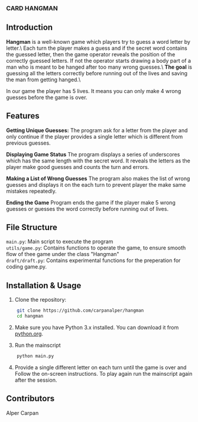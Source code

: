 ### CARD HANGMAN

## Introduction

**Hangman** is a well-known game which players try to guess a word letter by letter.\ 
Each turn the player makes a guess and if the secret word contains the guessed letter, then the game operator reveals the position of the correctly guessed letters. If not the operator starts drawing a body part of a man who is meant to be hanged after too many wrong guesses.\ 
**The goal** is guessing all the letters correctly before running out of the lives and saving the man from getting hanged.\

In our game the player has 5 lives. It means you can only make 4 wrong guesses before the game is over. 

## Features

**Getting Unique Guesses:** The program ask for a letter from the player and only continue if the player provides a single letter which is different from previous guesses. 

**Displaying Game Status** The program displays a series of underscores which has the same length with the secret word. It reveals the letters as the player make good guesses and counts the turn and errors. 

**Making a List of Wrong Guesses** The program also makes the list of wrong guesses and displays it on the each turn to prevent player the make same mistakes repeatedly. 

**Ending the Game** Program ends the game if the player make 5 wrong guesses or guesses the word correctly before running out of lives.

## File Structure 

`main.py`: Main script to execute the program\
`utils/game.py`: Contains functions to operate the game, to ensure smooth flow of thee game under the class "Hangman"\
`draft/draft.py`: Contains experimental functions for the preperation for coding game.py. 

## Installation & Usage

1. Clone the repository: 

```bash
    git clone https://github.com/carpanalper/hangman
    cd hangman
```

2. Make sure you have Python 3.x installed. You can download it from [python.org](https://www.python.org/downloads/).

3. Run the mainscript 

```bash
    python main.py 
```
4. Provide a single different letter on each turn until the game is over and Follow the on-screen instructions. To play again run the mainscript again after the session.

## Contributors

Alper Carpan

